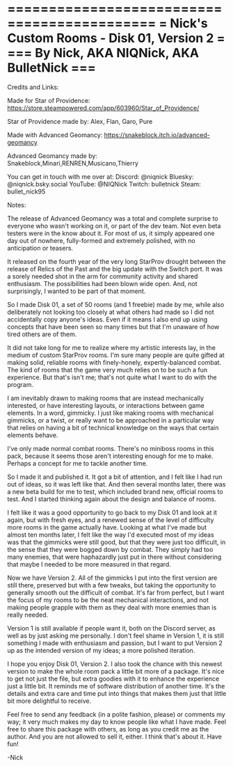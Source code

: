 ============================================
= Nick's Custom Rooms - Disk 01, Version 2 =
=== By Nick, AKA NIQNick, AKA BulletNick ===
============================================

Credits and Links:

Made for Star of Providence:
https://store.steampowered.com/app/603960/Star_of_Providence/

Star of Providence made by:
Alex, Flan, Garo, Pure

Made with Advanced Geomancy:
https://snakeblock.itch.io/advanced-geomancy

Advanced Geomancy made by:
Snakeblock,Minari,RENREN,Musicano,Thierry

You can get in touch with me over at:
    Discord: @niqnick
    Bluesky: @niqnick.bsky.social
    YouTube: @NIQNick
    Twitch:   bulletnick
    Steam:    bullet_nick95

Notes:

The release of Advanced Geomancy was a total
and complete surprise to everyone who wasn't
working on it, or part of the dev team. Not
even beta testers were in the know about it.
For most of us, it simply appeared one day
out of nowhere, fully-formed and extremely
polished, with no anticipation or teasers.

It released on the fourth year of the very
long StarProv drought between the release of
Relics of the Past and the big update with
the Switch port. It was a sorely needed shot
in the arm for community activity and shared
enthusiasm. The possibilities had been blown
wide open. And, not surprisingly, I wanted
to be part of that moment.

So I made Disk 01, a set of 50 rooms (and 1
freebie) made by me, while also deliberately
not looking too closely at what others had
made so I did not accidentally copy anyone's
ideas. Even if it means I also end up using
concepts that have been seen so many times
but that I'm unaware of how tired others are
of them.

It did not take long for me to realize where
my artistic interests lay, in the medium of
custom StarProv rooms. I'm sure many people
are quite gifted at making solid, reliable
rooms with finely-honely, expertly-balanced
combat. The kind of rooms that the game very
much relies on to be such a fun experience.
But that's isn't me; that's not quite what I
want to do with the program.

I am inevitably drawn to making rooms that
are instead mechanically interested, or have
interesting layouts, or interactions between
game elements. In a word, gimmicky. I just
like making rooms with mechanical gimmicks,
or a twist, or really want to be approached
in a particular way that relies on having a
bit of technical knowledge on the ways that
certain elements behave.

I've only made normal combat rooms. There's
no miniboss rooms in this pack, because it
seems those aren't interesting enough for me
to make. Perhaps a concept for me to tackle
another time.

So I made it and published it. It got a bit
of attention, and I felt like I had run out
of ideas, so it was left like that. And then
several months later, there was a new beta
build for me to test, which included brand
new, official rooms to test. And I started
thinking again about the design and balance
of rooms.

I felt like it was a good opportunity to go
back to my Disk 01 and look at it again, but
with fresh eyes, and a renewed sense of the
level of difficulty more rooms in the game
actually have. Looking at what I've made but
almost ten months later, I felt like the way
I'd executed most of my ideas was that the
gimmicks were still good, but that they were
just too difficult, in the sense that they
were bogged down by combat. They simply had
too many enemies, that were haphazardly just
put in there without considering that maybe
I needed to be more measured in that regard.

Now we have Version 2. All of the gimmicks I
put into the first version are still there,
preserved but with a few tweaks, but taking
the opportunity to generally smooth out the
difficult of combat. It's far from perfect,
but I want the focus of my rooms to be the
neat mechanical interactions, and not making
people grapple with them as they deal with
more enemies than is really needed.

Version 1 is still available if people want
it, both on the Discord server, as well as
by just asking me personally. I don't feel
shame in Version 1, it is still something I
made with enthusiasm and passion, but I want
to put Version 2 up as the intended version
of my ideas; a more polished iteration.

I hope you enjoy Disk 01, Version 2. I also
took the chance with this newest version to
make the whole room pack a little bit more
of a package. It's nice to get not just the
file, but extra goodies with it to enhance
the experience just a little bit. It reminds
me of software distribution of another time.
It's the details and extra care and time put
into things that makes them just that little
bit more delightful to receive.

Feel free to send any feedback (in a polite
fashion, please) or comments my way; it very
much makes my day to know people like what
I have made. Feel free to share this package
with others, as long as you credit me as the
author. And you are not allowed to sell it,
either. I think that's about it. Have fun!

-Nick
